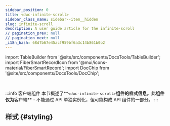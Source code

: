 ```yaml
---
sidebar_position: 0
title: <dwc-infinite-scroll>
sidebar_class_name: sidebar--item__hidden
slug: infinite-scroll
description: A user guide article for the infinite-scroll
// pagination_prev: null
// pagination_next: null
_i18n_hash: 68d7b67e45acf959bf6a3c14b861b0b2
---
```

import TableBuilder from '@site/src/components/DocsTools/TableBuilder';
import FiberSmartRecordIcon from '@mui/icons-material/FiberSmartRecord';
import DocChip from '@site/src/components/DocsTools/DocChip';

<DocChip chip='shadow' />

<br />

:::info 客户端组件
本节概述了**`<dwc-infinite-scroll>`**组件的样式信息。此组件仅为**客户端** - 不能通过 API 单独实例化，但可能构成 API 组件的一部分。
:::

## 样式 {#styling}

<TableBuilder name="dwc-infinite-scroll" clientComponent />
